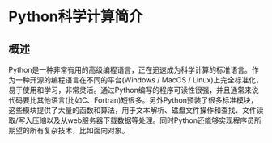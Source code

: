 # Python科学计算简介
## 概述
Python是一种非常有用的高级编程语言，正在迅速成为科学计算的标准语言。作为一种开源的编程语言在不同的平台(Windows / MacOS / Linux)上完全标准化，易于使用和学习，非常灵活。通过Python编写的程序可读性很强，并且通常来说代码要比其他语言(比如C、Fortran)短很多。另外Python预装了很多标准模块，这些模块提供了大量的函数和算法，用于文本解析、磁盘文件操作和查找、文件读取/写入压缩以及从web服务器下载数据等处理。同时Python还能够实现程序员所期望的所有复杂技术，比如面向对象。
